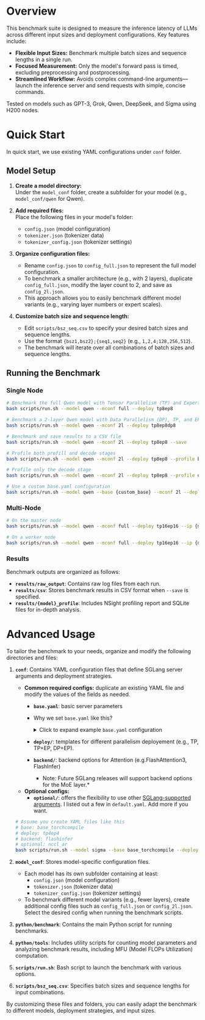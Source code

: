 # Overview
This benchmark suite is designed to measure the inference latency of LLMs across different input sizes and deployment configurations. Key features include:

- **Flexible Input Sizes:** Benchmark multiple batch sizes and sequence lengths in a single run.
- **Focused Measurement:** Only the model's forward pass is timed, excluding preprocessing and postprocessing.
- **Streamlined Workflow:** Avoids complex command-line arguments—launch the inference server and send requests with simple, concise commands.

Tested on models such as GPT-3, Grok, Qwen, DeepSeek, and Sigma using H200 nodes.


# Quick Start
In quick start, we use existing YAML configurations under `conf` folder.
## Model Setup

1. **Create a model directory:**  
    Under the `model_conf` folder, create a subfolder for your model (e.g., `model_conf/qwen` for Qwen).

2. **Add required files:**  
    Place the following files in your model's folder:
    - `config.json` (model configuration)
    - `tokenizer.json` (tokenizer data)
    - `tokenizer_config.json` (tokenizer settings)

3. **Organize configuration files:**  
    - Rename `config.json` to `config_full.json` to represent the full model configuration.
    - To benchmark a smaller architecture (e.g., with 2 layers), duplicate `config_full.json`, modify the layer count to 2, and save as `config_2l.json`.
    - This approach allows you to easily benchmark different model variants (e.g., varying layer numbers or expert scales).

4. **Customize batch size and sequence length:**  
    - Edit `scripts/bsz_seq.csv` to specify your desired batch sizes and sequence lengths.
    - Use the format `{bsz1,bsz2};{seq1,seq2}` (e.g., `1,2,4;128,256,512`).
    - The benchmark will iterate over all combinations of batch sizes and sequence lengths.


## Running the Benchmark

### Single Node
```bash
# Benchmark the full Qwen model with Tensor Parallelism (TP) and Expert Parallelism (EP)
bash scripts/run.sh --model qwen --mconf full --deploy tp8ep8

# Benchmark a 2-layer Qwen model with Data Parallelism (DP), TP, and EP
bash scripts/run.sh --model qwen --mconf 2l --deploy tp8ep8dp8

# Benchmark and save results to a CSV file
bash scripts/run.sh --model qwen --mconf 2l --deploy tp8ep8 --save

# Profile both prefill and decode stages
bash scripts/run.sh --model qwen --mconf 2l --deploy tp8ep8 --profile both

# Profile only the decode stage
bash scripts/run.sh --model qwen --mconf 2l --deploy tp8ep8 --profile decode

# Use a custom base.yaml configuration
bash scripts/run.sh --model qwen --base {custom_base} --mconf 2l --deploy tp8ep8 --profile decode
```

### Multi-Node
```bash
# On the master node 
bash scripts/run.sh --model qwen --mconf full --deploy tp16ep16 --ip {master_ip}

# On a worker node 
bash scripts/run.sh --model qwen --mconf full --deploy tp16ep16 --ip {master_ip} --rank 1
```

### Results

Benchmark outputs are organized as follows:

- **`results/raw_output`**: Contains raw log files from each run.
- **`results/csv`**: Stores benchmark results in CSV format when `--save` is specified.
- **`results/{model}_profile`**: Includes NSight profiling report and SQLite files for in-depth analysis.

# Advanced Usage
To tailor the benchmark to your needs, organize and modify the following directories and files:

1. **`conf`**: Contains YAML configuration files that define SGLang server arguments and deployment strategies.
    - **Common required configs:** duplicate an existing YAML file and modify the values of the fields as needed.
      - **`base.yaml`**: basic server parameters 
      - Why we set `base.yaml` like this?
        <details>
        <summary>Click to expand example <code>base.yaml</code> configuration</summary>

        ```yaml
        model: ./model_conf/qwen_sigma
        load_format: dummy # Use dummy weights; actual model weights are not required for benchmarking.
        trust_remote_code: true # Permit loading custom model code from remote sources.

        log_level: debug # Set logging to debug for detailed output during benchmarking.

        disable_radix_cache: true # Disable radix cache to ensure all computations are performed; avoids skipping due to request similarity, ensuring stable results.
        disable_overlap_schedule: true # Disable overlapping schedules; only one batch per input size is run, so overlapping is unnecessary.
        disable_chunked_prefix_cache: true # Disable chunked prefix cache for consistent benchmarking across input sizes.
        enable_torch_compile: false # Enable Torch compile for performance optimization when batch size is 1; keep off for general benchmarking.

        mem_fraction_static: 0.5 # Set static memory fraction to 0.5 (default is 0.9 in SGLang for long-context); lower value reduces memory usage.

        max_running_requests: 16384 # Maximum concurrent requests; increase for benchmarking large-scale request scenarios.
        max_prefill_tokens: 1048576 # Maximum tokens for prefill in a single batch; raise for benchmarking very large input sequences.
        chunked_prefill_size: -1 # No chunking of prefill size; iterate from smallest to largest sequence length without splitting.

        max_tokens_generated: 2 # Limit generation to 2 tokens; only one prefill and one decode run to minimize benchmarking time.

        enable_benchmark: true # Enable benchmarking mode; runs 50 iterations to calculate average latency.
        enforce_batching: false # Enforce exact batch sizes for benchmarking (feature not yet merged in ltp-sglang).

        profile_phase: null # No profiling phase specified; set to 'prefill', 'decode', or 'both' to enable profiling.
        ```

        </details>
      - **`deploy/`**: templates for different parallelism deployement (e.g., TP, TP+EP, DP+EP).
      - **`backend/`**: backend options for Attention (e.g.FlashAttention3, FlashInfer)
        * Note: Future SGLang releases will support backend options for the MoE layer.*
    - **Optional configs:**  
      - **`optional/`**: offers the flexibility to use other [SGLang-supported arguments](https://docs.sglang.ai/advanced_features/server_arguments.html). I listed out a few in `default.yaml`. Add more if you want.
    ```bash
    # Assume you create YAML files like this
    # base: base_torchcompile
    # deploy: tp4ep4
    # backend: flashinfer
    # optional: nccl_ar
    bash scripts/run.sh --model sigma --base base_torchcompile --deploy tp4ep4 --backend flashinfer --optional nccl_ar
    ```
2. **`model_conf`**: Stores model-specific configuration files.
    - Each model has its own subfolder containing at least:
        - `config.json` (model configuration)
        - `tokenizer.json` (tokenizer data)
        - `tokenizer_config.json` (tokenizer settings)
    - To benchmark different model variants (e.g., fewer layers), create additional config files such as `config_full.json` or `config_2l.json`. Select the desired config when running the benchmark scripts.

3. **`python/benchmark`**: Contains the main Python script for running benchmarks.

4. **`python/tools`**: Includes utility scripts for counting model parameters and analyzing benchmark results, including MFU (Model FLOPs Utilization) computation.

5. **`scripts/run.sh`**: Bash script to launch the benchmark with various options.

6. **`scripts/bsz_seq.csv`**: Specifies batch sizes and sequence lengths for input combinations.

By customizing these files and folders, you can easily adapt the benchmark to different models, deployment strategies, and input sizes.
